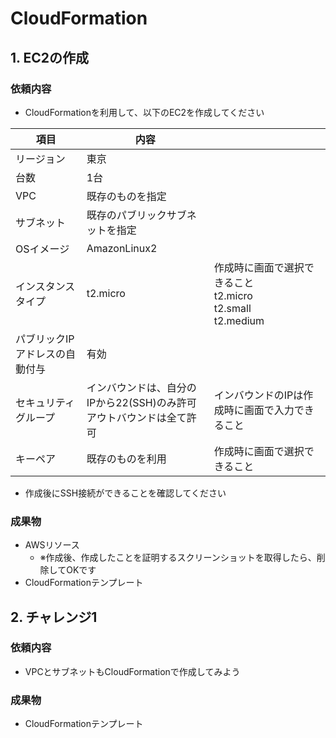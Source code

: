 # CloudFormation

## 1. EC2の作成

### 依頼内容

- CloudFormationを利用して、以下のEC2を作成してください

| 項目  | 内容 | | 
| ------------- | ------------- | ------------- |
| リージョン  | 東京  |  |
| 台数  | 1台  |  |
| VPC  | 既存のものを指定 |  |
| サブネット  | 既存のパブリックサブネットを指定 |  |
| OSイメージ  | AmazonLinux2 |  |
| インスタンスタイプ  | t2.micro | 作成時に画面で選択できること<br/>t2.micro<br/>t2.small<br/>t2.medium<br/> |
| パブリックIPアドレスの自動付与  | 有効 |  |
| セキュリティグループ  | インバウンドは、自分のIPから22(SSH)のみ許可<br/>アウトバウンドは全て許可 | インバウンドのIPは作成時に画面で入力できること | 
| キーペア  | 既存のものを利用 | 作成時に画面で選択できること | 

- 作成後にSSH接続ができることを確認してください

### 成果物
- AWSリソース
  - ※作成後、作成したことを証明するスクリーンショットを取得したら、削除してOKです
- CloudFormationテンプレート

## 2. チャレンジ1

### 依頼内容

- VPCとサブネットもCloudFormationで作成してみよう

### 成果物
- CloudFormationテンプレート
